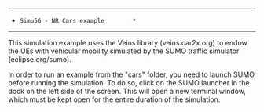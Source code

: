 ***************************************
*     Simu5G - NR Cars example        *
***************************************

This simulation example uses the Veins library (veins.car2x.org) to endow 
the UEs with vehicular mobility simulated by the SUMO traffic simulator 
(eclipse.org/sumo). 

In order to run an example from the "cars" folder, you need to launch SUMO 
before running the simulation. 
To do so, click on the SUMO launcher in the dock on the left side of 
the screen. This will open a new terminal window, which must be kept 
open for the entire duration of the simulation.
